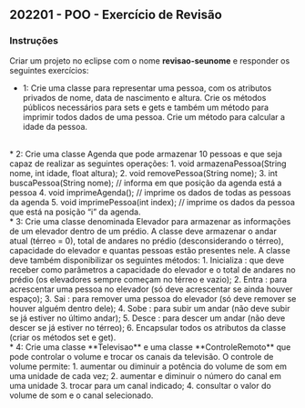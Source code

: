 ## 202201 - POO - Exercício de Revisão

### Instruções
Criar um projeto no eclipse com o nome **revisao-seunome** e responder os seguintes exercícios:
</br>
* 1: Crie uma classe para representar uma pessoa, com os atributos privados de nome, data de nascimento e altura. Crie os métodos públicos necessários para sets e gets e também um método para imprimir todos dados de uma pessoa. Crie um método para calcular a idade da pessoa.
</br>
* 2: Crie uma classe Agenda que pode armazenar 10 pessoas e que seja capaz de realizar as seguintes operações:
 1. void armazenaPessoa(String nome, int idade, float altura);
 2. void removePessoa(String nome);
 3. int buscaPessoa(String nome); // informa em que posição da agenda está a pessoa
 4. void imprimeAgenda(); // imprime os dados de todas as pessoas da agenda
 5. void imprimePessoa(int index); // imprime os dados da pessoa que está na posição “i” da agenda.
</br>
* 3: Crie uma classe denominada Elevador para armazenar as informações de um elevador dentro de um prédio. A classe deve armazenar o andar atual (térreo = 0), total de andares no prédio (desconsiderando o térreo), capacidade do elevador e quantas pessoas estão presentes nele. A classe deve também disponibilizar os seguintes métodos:
 1. Inicializa : que deve receber como parâmetros a capacidade do elevador e o total de andares no prédio (os elevadores sempre começam no térreo e vazio);
 2. Entra : para acrescentar uma pessoa no elevador (só deve acrescentar se ainda houver espaço);
 3. Sai : para remover uma pessoa do elevador (só deve remover se houver alguém dentro dele);
 4. Sobe : para subir um andar (não deve subir se já estiver no último andar);
 5. Desce : para descer um andar (não deve descer se já estiver no térreo);
 6. Encapsular todos os atributos da classe (criar os métodos set e get).
</br>
* 4: Crie uma classe **Televisao** e uma classe **ControleRemoto** que pode controlar o volume e trocar os canais da televisão. O controle de volume permite:
 1. aumentar ou diminuir a potência do volume de som em uma unidade de cada vez;
 2. aumentar e diminuir o número do canal em uma unidade
 3. trocar para um canal indicado;
 4. consultar o valor do volume de som e o canal selecionado.
